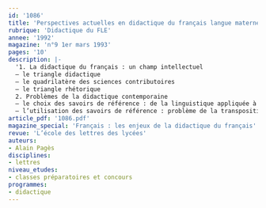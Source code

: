 ```yaml
---
id: '1086'
title: 'Perspectives actuelles en didactique du français langue maternelle'
rubrique: 'Didactique du FLE'
annee: '1992'
magazine: 'n°9 1er mars 1993'
pages: '10'
description: |-
  '1. La didactique du français : un champ intellectuel
  – le triangle didactique
  – le quadrilatère des sciences contributoires
  – le triangle rhétorique
  2. Problèmes de la didactique contemporaine
  – le choix des savoirs de référence : de la linguistique appliquée à la didactique de la littérature
  – l’utilisation des savoirs de référence : problème de la transposition'
article_pdf: '1086.pdf'
magazine_special: 'Français : les enjeux de la didactique du français'
revue: 'L’école des lettres des lycées'
auteurs:
- Alain Pagès
disciplines:
- lettres
niveau_etudes:
- classes préparatoires et concours
programmes:
- didactique
---
```

